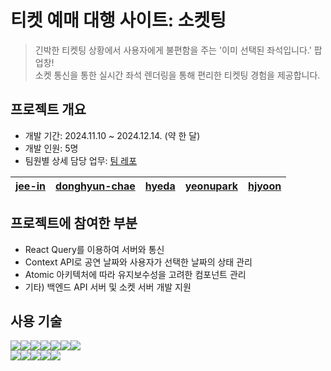 # 티켓 예매 대행 사이트: 소켓팅
> 긴박한 티켓팅 상황에서 사용자에게 불편함을 주는 '이미 선택된 좌석입니다.' 팝업창!  
> 소켓 통신을 통한 실시간 좌석 렌더링을 통해 편리한 티켓팅 경험을 제공합니다.

## 프로젝트 개요
- 개발 기간: 2024.11.10 ~ 2024.12.14. (약 한 달)
- 개발 인원: 5명
- 팀원별 상세 담당 업무: [팀 레포](https://github.com/everyone-falls-asleep#7--%EC%83%81%EC%84%B8-%EB%8B%B4%EB%8B%B9-%EC%97%85%EB%AC%B4)
<table style="width: 100%;">
  <thead>
    <tr>
      <th><a href="https://github.com/jee-in">jee-in</a></th>
      <th><a href="https://github.com/donghyun-chae">donghyun-chae</a></th>
      <th><a href="https://github.com/hyeda">hyeda</a></th>
      <th><a href="https://github.com/yeonupark">yeonupark</a></th>
      <th><a href="https://github.com/hjyoon">hjyoon</a></th>
    </tr>
  </thead>
  </tbody>
</table>

## 프로젝트에 참여한 부분
- React Query를 이용하여 서버와 통신
- Context API로 공연 날짜와 사용자가 선택한 날짜의 상태 관리
- Atomic 아키텍처에 따라 유지보수성을 고려한 컴포넌트 관리
- 기타) 백엔드 API 서버 및 소켓 서버 개발 지원

## 사용 기술
<div style="display:flex">
  <img src="https://img.shields.io/badge/Typescript-3178C6?style=for-the-badge&logo=Typescript&logoColor=white"/>
  <img src="https://img.shields.io/badge/React-61DAFB?style=for-the-badge&logo=React&logoColor=black"/>
  <img src="https://img.shields.io/badge/react query-FF4154?style=for-the-badge&logo=reactquery&logoColor=white">
  <img src="https://img.shields.io/badge/Tailwind CSS-06B6D4?style=for-the-badge&logo=Tailwind CSS&logoColor=white"/>
  <img src="https://img.shields.io/badge/Storybook-FF4785?style=for-the-badge&logo=Storybook&logoColor=white"/>
  <img src="https://img.shields.io/badge/ESLint-4B32C3?style=for-the-badge&logo=ESLint&logoColor=white"/>
  <img src="https://img.shields.io/badge/Prettier-F7B93E?style=for-the-badge&logo=Prettier&logoColor=white"/>
</div>
<div style="display:flex">
  <img src="https://img.shields.io/badge/NestJS-E0234E?style=for-the-badge&logo=NestJS&logoColor=white"/>
  <img src="https://img.shields.io/badge/Fastify-000000?style=for-the-badge&logo=Fastify&logoColor=white"/>
  <img src="https://img.shields.io/badge/Socket.io-010101?style=for-the-badge&logo=Socket.io&logoColor=white"/>
  <img src="https://img.shields.io/badge/PostgreSQL-4169E1?style=for-the-badge&logo=PostgreSQL&logoColor=white"/>
  <img src="https://img.shields.io/badge/Redis-FF4438?style=for-the-badge&logo=Redis&logoColor=white"/>
</div>
